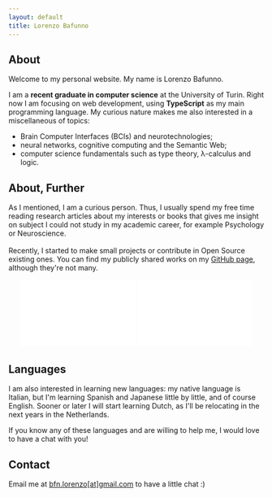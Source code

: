 ```yaml
---
layout: default
title: Lorenzo Bafunno
---
```


## About
Welcome to my personal website. My name is Lorenzo Bafunno.

I am a ****recent graduate in computer science**** at the University of Turin. Right now I am focusing on web development, using ****TypeScript**** as my main programming language. My curious nature makes me also interested in a miscellaneous of topics:
- Brain Computer Interfaces (BCIs) and neurotechnologies;
- neural networks, cognitive computing and the Semantic Web;
- computer science fundamentals such as type theory, λ-calculus and logic.

## About, Further
As I mentioned, I am a curious person. Thus, I usually spend my free time reading research articles about my interests or books that gives me insight on subject I could not study in my academic career, for example Psychology or Neuroscience.
<br/>
<br/>
Recently, I started to make small projects or contribute in Open Source existing ones. You can find my publicly shared works on my [GitHub page](https://github.com/laurelled), although they're not many.
<p align="middle">
    <img src="https://raw.githubusercontent.com/laurelled/github-stats/master/generated/overview.svg#gh-dark-mode-only" width="45%" />
    <img src="https://raw.githubusercontent.com/laurelled/github-stats/master/generated/languages.svg#gh-dark-mode-only" width="45%" />
</p>

## Languages
I am also interested in learning new languages: my native language is Italian, but I'm learning Spanish and Japanese little by little, and of course English. Sooner or later I will start learning Dutch, as I'll be relocating in the next years in the Netherlands. 

If you know any of these languages and are willing to help me, I would love to have a chat with you!

## Contact
Email me at [bfn.lorenzo[at]gmail.com](mailto:bfn.lorenzo@gmail.com) to have a little chat :)